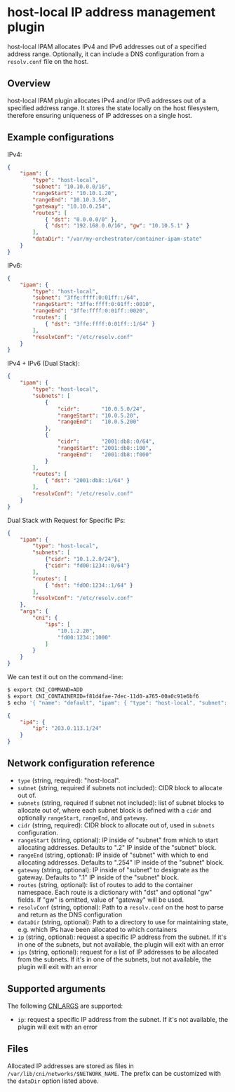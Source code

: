 # host-local IP address management plugin

host-local IPAM allocates IPv4 and IPv6 addresses out of a specified address range. Optionally,
it can include a DNS configuration from a `resolv.conf` file on the host.

## Overview

host-local IPAM plugin allocates IPv4 and/or IPv6 addresses out of a specified address range.
It stores the state locally on the host filesystem, therefore ensuring uniqueness of IP addresses on a single host.

## Example configurations

IPv4:
```json
{
	"ipam": {
		"type": "host-local",
		"subnet": "10.10.0.0/16",
		"rangeStart": "10.10.1.20",
		"rangeEnd": "10.10.3.50",
		"gateway": "10.10.0.254",
		"routes": [
			{ "dst": "0.0.0.0/0" },
			{ "dst": "192.168.0.0/16", "gw": "10.10.5.1" }
		],
		"dataDir": "/var/my-orchestrator/container-ipam-state"
	}
}
```

IPv6:
```json
{
	"ipam": {
		"type": "host-local",
		"subnet": "3ffe:ffff:0:01ff::/64",
		"rangeStart": "3ffe:ffff:0:01ff::0010",
		"rangeEnd": "3ffe:ffff:0:01ff::0020",
		"routes": [
			{ "dst": "3ffe:ffff:0:01ff::1/64" }
		],
		"resolvConf": "/etc/resolv.conf"
	}
}
```

IPv4 + IPv6 (Dual Stack):
```json
{
	"ipam": {
		"type": "host-local",
		"subnets": [
			{
				"cidr":       "10.0.5.0/24",
				"rangeStart": "10.0.5.20",
				"rangeEnd":   "10.0.5.200"
			},
			{
				"cidr":       "2001:db8::0/64",
				"rangeStart": "2001:db8::100",
				"rangeEnd":   "2001:db8::f000"
			}
		],
		"routes": [
			{ "dst": "2001:db8::1/64" }
		],
		"resolvConf": "/etc/resolv.conf"
	}
}
```

Dual Stack with Request for Specific IPs:
```json
{
	"ipam": {
		"type": "host-local",
		"subnets": [
			{"cidr": "10.1.2.0/24"},
			{"cidr": "fd00:1234::0/64"}
		],
		"routes": [
			{ "dst": "fd00:1234::1/64" }
		],
		"resolvConf": "/etc/resolv.conf"
	},
	"args": {
		"cni": {
			"ips": [
				"10.1.2.20",
				"fd00:1234::1000"
			]
		}
	}
}
```

We can test it out on the command-line:

```bash
$ export CNI_COMMAND=ADD
$ export CNI_CONTAINERID=f81d4fae-7dec-11d0-a765-00a0c91e6bf6
$ echo '{ "name": "default", "ipam": { "type": "host-local", "subnet": "203.0.113.0/24" } }' | ./host-local
```

```json
{
    "ip4": {
        "ip": "203.0.113.1/24"
    }
}
```

## Network configuration reference

* `type` (string, required): "host-local".
* `subnet` (string, required if subnets not included): CIDR block to allocate out of.
* `subnets` (string, required if subnet not included): list of subnet blocks to allocate out of, where each subnet block is defined with a `cidr` and optionally `rangeStart`, `rangeEnd`, and `gateway`.
* `cidr` (string, required): CIDR block to allocate out of, used in `subnets` configuration.
* `rangeStart` (string, optional): IP inside of "subnet" from which to start allocating addresses. Defaults to ".2" IP inside of the "subnet" block.
* `rangeEnd` (string, optional): IP inside of "subnet" with which to end allocating addresses. Defaults to ".254" IP inside of the "subnet" block.
* `gateway` (string, optional): IP inside of "subnet" to designate as the gateway. Defaults to ".1" IP inside of the "subnet" block.
* `routes` (string, optional): list of routes to add to the container namespace. Each route is a dictionary with "dst" and optional "gw" fields. If "gw" is omitted, value of "gateway" will be used.
* `resolvConf` (string, optional): Path to a `resolv.conf` on the host to parse and return as the DNS configuration
* `dataDir` (string, optional): Path to a directory to use for maintaining state, e.g. which IPs have been allocated to which containers
* `ip` (string, optional): request a specific IP address from the subnet. If it's in one of the subnets, but not available, the plugin will exit with an error
* `ips` (string, optional): request for a list of IP addresses to be allocated from the subnets. If it's in one of the subnets, but not available, the plugin will exit with an error


## Supported arguments
The following [CNI_ARGS](https://github.com/containernetworking/cni/blob/master/SPEC.md#parameters) are supported:

* `ip`: request a specific IP address from the subnet. If it's not available, the plugin will exit with an error

## Files

Allocated IP addresses are stored as files in `/var/lib/cni/networks/$NETWORK_NAME`.  The prefix can be customized with the `dataDir` option listed above.
